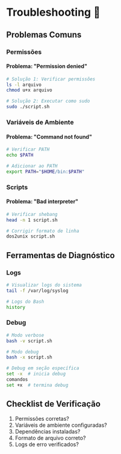 # Troubleshooting 🔧

## Problemas Comuns

### Permissões

#### Problema: "Permission denied"
```bash
# Solução 1: Verificar permissões
ls -l arquivo
chmod u+x arquivo

# Solução 2: Executar como sudo
sudo ./script.sh
```

### Variáveis de Ambiente

#### Problema: "Command not found"
```bash
# Verificar PATH
echo $PATH

# Adicionar ao PATH
export PATH="$HOME/bin:$PATH"
```

### Scripts

#### Problema: "Bad interpreter"
```bash
# Verificar shebang
head -n 1 script.sh

# Corrigir formato de linha
dos2unix script.sh
```

## Ferramentas de Diagnóstico

### Logs
```bash
# Visualizar logs do sistema
tail -f /var/log/syslog

# Logs do Bash
history
```

### Debug
```bash
# Modo verbose
bash -v script.sh

# Modo debug
bash -x script.sh

# Debug em seção específica
set -x  # inicia debug
comandos
set +x  # termina debug
```

## Checklist de Verificação

1. Permissões corretas?
2. Variáveis de ambiente configuradas?
3. Dependências instaladas?
4. Formato de arquivo correto?
5. Logs de erro verificados?